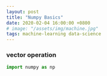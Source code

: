 ```yaml
---
layout: post
title: "Numpy Basics"
date: 2020-02-04 16:00:00 +0800
# image: "/assets/img/machine.jpg"
tags: machine-learning data-science
---
```


### vector operation

```python
import numpy as np

```
### 